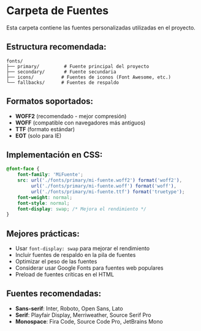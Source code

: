 # Carpeta de Fuentes

Esta carpeta contiene las fuentes personalizadas utilizadas en el proyecto.

## Estructura recomendada:

```
fonts/
├── primary/         # Fuente principal del proyecto
├── secondary/       # Fuente secundaria
├── icons/          # Fuentes de iconos (Font Awesome, etc.)
└── fallbacks/      # Fuentes de respaldo
```

## Formatos soportados:
- **WOFF2** (recomendado - mejor compresión)
- **WOFF** (compatible con navegadores más antiguos)
- **TTF** (formato estándar)
- **EOT** (solo para IE)

## Implementación en CSS:

```css
@font-face {
    font-family: 'MiFuente';
    src: url('./fonts/primary/mi-fuente.woff2') format('woff2'),
         url('./fonts/primary/mi-fuente.woff') format('woff'),
         url('./fonts/primary/mi-fuente.ttf') format('truetype');
    font-weight: normal;
    font-style: normal;
    font-display: swap; /* Mejora el rendimiento */
}
```

## Mejores prácticas:
- Usar `font-display: swap` para mejorar el rendimiento
- Incluir fuentes de respaldo en la pila de fuentes
- Optimizar el peso de las fuentes
- Considerar usar Google Fonts para fuentes web populares
- Preload de fuentes críticas en el HTML

## Fuentes recomendadas:
- **Sans-serif**: Inter, Roboto, Open Sans, Lato
- **Serif**: Playfair Display, Merriweather, Source Serif Pro
- **Monospace**: Fira Code, Source Code Pro, JetBrains Mono
